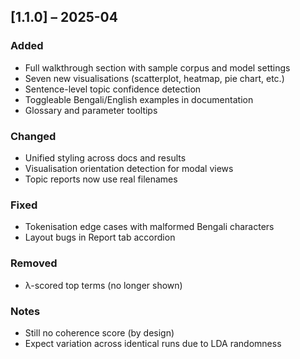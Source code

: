 ## [1.1.0] – 2025-04

### Added

- Full walkthrough section with sample corpus and model settings
- Seven new visualisations (scatterplot, heatmap, pie chart, etc.)
- Sentence-level topic confidence detection
- Toggleable Bengali/English examples in documentation
- Glossary and parameter tooltips

### Changed

- Unified styling across docs and results
- Visualisation orientation detection for modal views
- Topic reports now use real filenames

### Fixed

- Tokenisation edge cases with malformed Bengali characters
- Layout bugs in Report tab accordion

### Removed

- λ-scored top terms (no longer shown)

### Notes

- Still no coherence score (by design)
- Expect variation across identical runs due to LDA randomness
